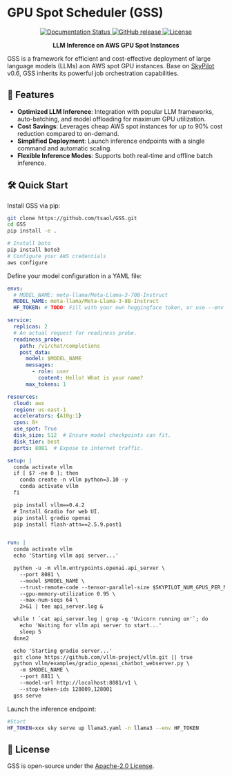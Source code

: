 # GPU Spot Scheduler (GSS)

<p align="center">
  <a href="https://gss.readthedocs.io/en/latest/" target="_blank">
    <img src="https://readthedocs.org/projects/gss/badge/?version=latest" alt="Documentation Status" />
  </a>
  <a href="https://github.com/tsaol/GSS/releases/tag/0.1" target="_blank">
    <img src="https://img.shields.io/github/v/release/gss-org/gss" alt="GitHub release" />
  </a>
  <a href="https://github.com/tsaol/GSS/tree/main?tab=Apache-2.0-1-ov-file" target="_blank">
    <img src="https://img.shields.io/github/license/gss-org/gss" alt="License" />
  </a>
</p>

<p align="center">
  <b> LLM Inference on AWS GPU Spot Instances</b>
</p>

GSS is a framework for efficient and cost-effective deployment of large language models (LLMs) aon AWS spot GPU instances. Base on [SkyPilot](https://github.com/skypilot-org/skypilot) v0.6, GSS inherits its powerful job orchestration capabilities.

## 🚀 Features

- **Optimized LLM Inference**: Integration with popular LLM frameworks, auto-batching, and model offloading for maximum GPU utilization.
- **Cost Savings**: Leverages cheap AWS spot instances for up to 90% cost reduction compared to on-demand.
- **Simplified Deployment**: Launch inference endpoints with a single command and automatic scaling.
- **Flexible Inference Modes**: Supports both real-time and offline batch inference.

## 🛠️ Quick Start

Install GSS via pip:

```bash
git clone https://github.com/tsaol/GSS.git
cd GSS
pip install -e . 

# Install boto
pip install boto3
# Configure your AWS credentials
aws configure


```

Define your model configuration in a YAML file:

```yaml
envs:
  # MODEL_NAME: meta-llama/Meta-Llama-3-70B-Instruct
  MODEL_NAME: meta-llama/Meta-Llama-3-8B-Instruct
  HF_TOKEN: # TODO: Fill with your own huggingface token, or use --env to pass.

service:
  replicas: 2
  # An actual request for readiness probe.
  readiness_probe:
    path: /v1/chat/completions
    post_data:
      model: $MODEL_NAME
      messages:
        - role: user
          content: Hello! What is your name?
      max_tokens: 1

resources:
  cloud: aws
  region: us-east-1
  accelerators: {A10g:1}
  cpus: 8+
  use_spot: True
  disk_size: 512  # Ensure model checkpoints can fit.
  disk_tier: best
  ports: 8081  # Expose to internet traffic.

setup: |
  conda activate vllm
  if [ $? -ne 0 ]; then
    conda create -n vllm python=3.10 -y
    conda activate vllm
  fi

  pip install vllm==0.4.2
  # Install Gradio for web UI.
  pip install gradio openai
  pip install flash-attn==2.5.9.post1


run: |
  conda activate vllm
  echo 'Starting vllm api server...'

  python -u -m vllm.entrypoints.openai.api_server \
    --port 8081 \
    --model $MODEL_NAME \
    --trust-remote-code --tensor-parallel-size $SKYPILOT_NUM_GPUS_PER_NODE \
    --gpu-memory-utilization 0.95 \
    --max-num-seqs 64 \
    2>&1 | tee api_server.log &

  while ! `cat api_server.log | grep -q 'Uvicorn running on'`; do
    echo 'Waiting for vllm api server to start...'
    sleep 5
  done2

  echo 'Starting gradio server...'
  git clone https://github.com/vllm-project/vllm.git || true
  python vllm/examples/gradio_openai_chatbot_webserver.py \
    -m $MODEL_NAME \
    --port 8811 \
    --model-url http://localhost:8081/v1 \
    --stop-token-ids 128009,128001
  gss serve
```

Launch the inference endpoint:

```bash
#Start
HF_TOKEN=xxx sky serve up llama3.yaml -n llama3 --env HF_TOKEN
```

## 📃 License

GSS is open-source under the [Apache-2.0 License](LICENSE).
